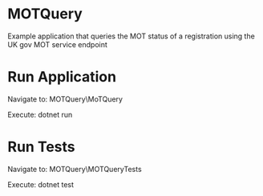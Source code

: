 # MOTQuery
Example application that queries the MOT status of a registration using the UK gov MOT service endpoint

# Run Application
Navigate to: MOTQuery\MoTQuery

Execute: dotnet run

# Run Tests
Navigate to: MOTQuery\MOTQueryTests

Execute: dotnet test
